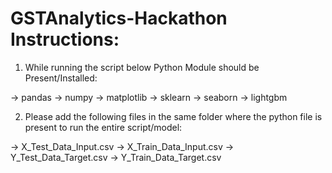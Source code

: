 # GSTAnalytics-Hackathon Instructions:

1. While running the script below Python Module should be Present/Installed:

-> pandas
-> numpy
-> matplotlib
-> sklearn
-> seaborn
-> lightgbm


2. Please add the following files in the same folder where the python file is present to run the entire script/model:

-> X_Test_Data_Input.csv
-> X_Train_Data_Input.csv
-> Y_Test_Data_Target.csv
-> Y_Train_Data_Target.csv
